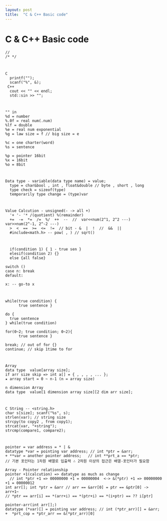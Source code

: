 ```yaml
---
layout: post
title:  "C & C++ Basic code"
---
```


# C & C++ Basic code
    //
    /* */
#
    C 
      printf("");
      scanf("%", &);
     C++
      cout << "" << endl;
      std::sin >> "";
# 
    "" in
    %d = number
    %.0f = real num(.num)
    %lf = double
    %e = real num exponential
    %g = law size = f // big size = e
  
    %c = one charter(word)
    %s = sentence
  
    %p = pointer 16bit
    %x = 16bit
    %o = 8bit
#
    Data type - variable(data type name) = value;
      type = char&bool , int , float&double // byte , short , long
      type check = sizeof(type)
      temporarily type change = (type)var
#
    Value Calcution - unsigned(- -> all +)
      '+ '- '* /(quotient) %(remainder)
      +=  -=  *=  /=  %/  ++  --  //  var<<num(2^1, 2^2 ---)  var>>num(2^-1, 2^-2 ---)
      >  <  ==  >=  <=  !=  // bit - &  |  !  //  &&  ||
      #include<math.h> -- pow( , ) // sqrt()

#
      if(condition 1) { 1 - true sen }
      elesif(condition 2) {}
      else {all false}

    switch ()
    case n: break
    default:

    x: -- go-to x

#
    while(true condition) {
          true sentence }
    
    do {
      true sentence
    } while(true condition)
    
    for(0~2; true condition; 0~2){
          true sentence }
    
    break; // out of for {}
    continue; // skip 1time to for

#
    Array
    data type  value[array size];
    if arr size skip => int a[] = { , , , , ... };
    ★ array start = 0 ~ n-1 (n = array size)
    
    n dimension Array
    data type  value[1 dimension array size][2 dim arr size];
    
#
    C String -- <string.h>
    char s[size]; scanf("%s", s);
    strlen(var); // string size
    strcpy(to copy2 , from copy1);
    strcat(var, "+string");
    strcmp(compare1, compare2);

#
    pointer = var address = * | &
    datatype *var = pointing var address; // int *ptr = &arr;
    + **var = another pointer address;   // int **prt_a == *ptr;
    // 기본 포인터는 1차원 배열로 입출력 ∴ 2차원 이상의 접근은 배열-포인터가 필요함
    
    Array - Pointer relationship
    pointer +1(calcution) => datatype as much as change
      // int *ptr +1 => 00000000 +1 = 00000004  <-> &(*ptr) +1 => 00000000 +1 = 00000012
    int arr[]; int *ptr = &arr // arr == &arr[0] = ptr == &ptr[0] -> arr+1~
    // *ptr == arr[i] == *(arr+i) == *(ptr+i) == *(i+ptr) == ?? i[ptr]
    
    pointer-arr(int arr[];)
    datatype (*var)[] = pointing var address; // int (*ptr_arr)[] = &arr;  +  *prt_cop = *ptr_arr == &(*ptr_arr)[0]
    
    
    
    
    
    
    
    
    
